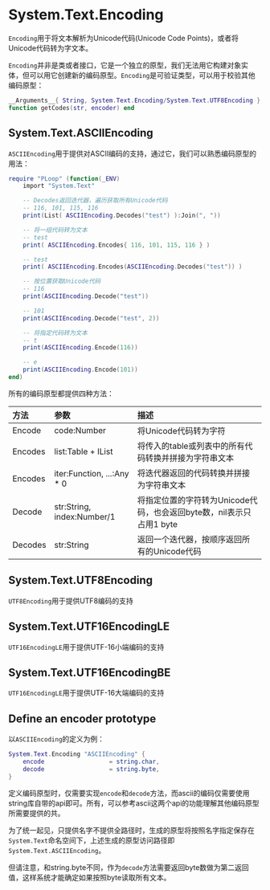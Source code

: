 # System.Text.Encoding

`Encoding`用于将文本解析为Unicode代码(Unicode Code Points)，或者将Unicode代码转为字文本。

`Encoding`并非是类或者接口，它是一个独立的原型，我们无法用它构建对象实体，但可以用它创建新的编码原型。`Encoding`是可验证类型，可以用于校验其他编码原型：

```lua
__Arguments__{ String, System.Text.Encoding/System.Text.UTF8Encoding }
function getCodes(str, encoder) end
```


## System.Text.ASCIIEncoding

`ASCIIEncoding`用于提供对ASCII编码的支持，通过它，我们可以熟悉编码原型的用法：

```lua
require "PLoop" (function(_ENV)
	import "System.Text"

	-- Decodes返回迭代器，遍历获取所有Unicode代码
	-- 116, 101, 115, 116
	print(List( ASCIIEncoding.Decodes("test") ):Join(", "))

	-- 将一组代码转为文本
	-- test
	print( ASCIIEncoding.Encodes{ 116, 101, 115, 116 } )

	-- test
	print( ASCIIEncoding.Encodes(ASCIIEncoding.Decodes("test")) )

	-- 按位置获取Unicode代码
	-- 116
	print(ASCIIEncoding.Decode("test"))

	-- 101
	print(ASCIIEncoding.Decode("test", 2))

	-- 将指定代码转为文本
	-- t
	print(ASCIIEncoding.Encode(116))

	-- e
	print(ASCIIEncoding.Encode(101))
end)
```

所有的编码原型都提供四种方法：

方法           |参数                          |描述
:--------------|:----------------------------|:-------------------
Encode         |code:Number                  |将Unicode代码转为字符
Encodes        |list:Table + IList           |将传入的table或列表中的所有代码转换并拼接为字符串文本
Encodes        |iter:Function, ...:Any * 0   |将迭代器返回的代码转换并拼接为字符串文本
Decode         |str:String, index:Number/1   |将指定位置的字符转为Unicode代码，也会返回byte数，nil表示只占用1 byte
Decodes        |str:String                   |返回一个迭代器，按顺序返回所有的Unicode代码


## System.Text.UTF8Encoding

`UTF8Encoding`用于提供UTF8编码的支持


## System.Text.UTF16EncodingLE

`UTF16EncodingLE`用于提供UTF-16小端编码的支持


## System.Text.UTF16EncodingBE

`UTF16EncodingLE`用于提供UTF-16大端编码的支持


## Define an encoder prototype

以`ASCIIEncoding`的定义为例：

```lua
System.Text.Encoding "ASCIIEncoding" {
	encode                  = string.char,
	decode                  = string.byte,
}
```

定义编码原型时，仅需要实现`encode`和`decode`方法，而ascii的编码仅需要使用string库自带的api即可。所有，可以参考ascii这两个api的功能理解其他编码原型所需要提供的共。

为了统一起见，只提供名字不提供全路径时，生成的原型将按照名字指定保存在`System.Text`命名空间下，上述生成的原型访问路径即`System.Text.ASCIIEncoding`。

但请注意，和string.byte不同，作为`decode`方法需要返回byte数做为第二返回值，这样系统才能确定如果按照byte读取所有文本。